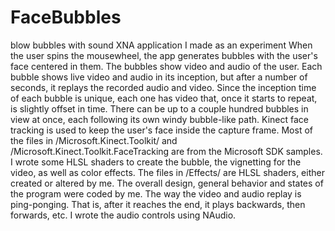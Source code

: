 # FaceBubbles
blow bubbles with sound
XNA application I made as an experiment
When the user spins the mousewheel, the app generates bubbles with the user's face centered in them.
The bubbles show video and audio of the user. Each bubble shows live video and audio in its inception,
but after a number of seconds, it replays the recorded audio and video.
Since the inception time of each bubble is unique, each one has video that, once it starts to repeat, 
is slightly offset in time. There can be up to a couple hundred bubbles in view at once,
each following its own windy bubble-like path.
Kinect face tracking is used to keep the user's face inside the capture frame.
Most of the files in /Microsoft.Kinect.Toolkit/ and /Microsoft.Kinect.Toolkit.FaceTracking are 
from the Microsoft SDK samples.
I wrote some HLSL shaders to create the bubble, the vignetting for the video, as well as color effects.
The files in /Effects/ are HLSL shaders, either created or altered by me.
The overall design, general behavior and states of the program were coded by me. 
The way the video and audio replay is ping-ponging. That is, after 
it reaches the end, it plays backwards, then forwards, etc. I wrote the audio controls using
NAudio. 


